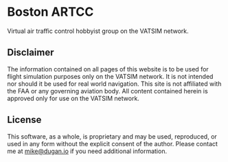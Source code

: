 # Boston ARTCC

Virtual air traffic control hobbyist group on the VATSIM network.

## Disclaimer
The information contained on all pages of this website is to be used for flight simulation purposes 
only on the VATSIM network. It is not intended nor should it be used for real world navigation. 
This site is not affiliated with the FAA or any governing aviation body. 
All content contained herein is approved only for use on the VATSIM network.

## License
This software, as a whole, is proprietary and may be used, reproduced, or used in any form without the
explicit consent of the author. Please contact me at [mike@dugan.io](mike@dugan.io) if you need
additional information.
